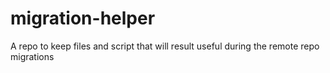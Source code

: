 # migration-helper
A repo to keep files and script that will result useful during the remote repo migrations
